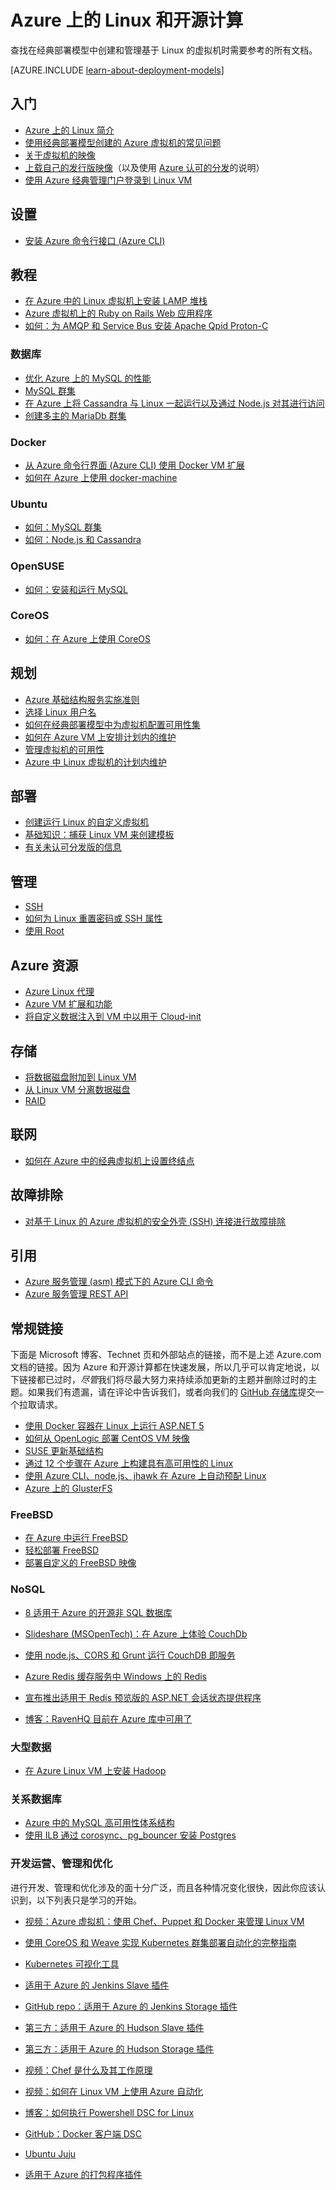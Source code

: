 <properties
	pageTitle="Azure 上的 Linux 和开源计算 | Azure"
	description="列出 Azure 上的 Linux 和开源计算文章，包括基本的 Linux 用法、一些关于在 Azure 上运行或上载 Linux 映像的基本概念，以及关于特定技术或优化的其他内容。"
	services="virtual-machines-linux"
	documentationCenter=""
	authors="squillace"
	manager="timlt"
	editor="tysonn"
	tags="azure-resource-manager,azure-service-management"/>

<tags
	ms.service="virtual-machines-linux"
	ms.date="05/10/2016"
	wacn.date="06/13/2016"/>



# Azure 上的 Linux 和开源计算

查找在经典部署模型中创建和管理基于 Linux 的虚拟机时需要参考的所有文档。

[AZURE.INCLUDE [learn-about-deployment-models](../includes/learn-about-deployment-models-classic-include.md)]

## 入门
- [Azure 上的 Linux 简介](/documentation/articles/virtual-machines-linux-intro-on-azure/)
- [使用经典部署模型创建的 Azure 虚拟机的常见问题](/documentation/articles/virtual-machines-linux-classic-faq/)
- [关于虚拟机的映像](/documentation/articles/virtual-machines-linux-classic-about-images/)
- [上载自己的发行版映像](/documentation/articles/virtual-machines-linux-classic-create-upload-vhd/)（以及使用 [Azure 认可的分发](/documentation/articles/virtual-machines-linux-endorsed-distros/)的说明）
- [使用 Azure 经典管理门户登录到 Linux VM](/documentation/articles/virtual-machines-linux-classic-log-on/)

## 设置

- [安装 Azure 命令行接口 (Azure CLI)](/documentation/articles/xplat-cli-install/)


## 教程

- [在 Azure 中的 Linux 虚拟机上安装 LAMP 堆栈](/documentation/articles/virtual-machines-linux-install-lamp-stack/)
- [Azure 虚拟机上的 Ruby on Rails Web 应用程序](/documentation/articles/virtual-machines-linux-classic-ruby-rails-web-app/)
- [如何：为 AMQP 和 Service Bus 安装 Apache Qpid Proton-C](/documentation/articles/service-bus-amqp-apache/)

### 数据库
- [优化 Azure 上的 MySQL 的性能](/documentation/articles/virtual-machines-linux-classic-optimize-mysql/)
- [MySQL 群集](/documentation/articles/virtual-machines-linux-classic-mysql-cluster/)
- [在 Azure 上将 Cassandra 与 Linux 一起运行以及通过 Node.js 对其进行访问](/documentation/articles/virtual-machines-linux-classic-cassandra-nodejs/)
- [创建多主的 MariaDb 群集](/documentation/articles/virtual-machines-linux-classic-mariadb-mysql-cluster/)

### Docker
- [从 Azure 命令行界面 (Azure CLI) 使用 Docker VM 扩展](/documentation/articles/virtual-machines-linux-classic-cli-use-docker/)
- [如何在 Azure 上使用 docker-machine](/documentation/articles/virtual-machines-linux-docker-machine/)

### Ubuntu
- [如何：MySQL 群集](/documentation/articles/virtual-machines-linux-classic-mysql-cluster/)
- [如何：Node.js 和 Cassandra](/documentation/articles/virtual-machines-linux-classic-cassandra-nodejs/)

### OpenSUSE
- [如何：安装和运行 MySQL](/documentation/articles/virtual-machines-linux-classic-mysql-on-opensuse/)

### CoreOS
- [如何：在 Azure 上使用 CoreOS](https://coreos.com/os/docs/latest/booting-on-azure.html)

## 规划
- [Azure 基础结构服务实施准则](/documentation/articles/virtual-machines-linux-infrastructure-service-guidelines/)
- [选择 Linux 用户名](/documentation/articles/virtual-machines-linux-usernames/)
- [如何在经典部署模型中为虚拟机配置可用性集](/documentation/articles/virtual-machines-linux-classic-configure-availability/)
- [如何在 Azure VM 上安排计划内的维护](/documentation/articles/virtual-machines-linux-planned-maintenance-schedule/)
- [管理虚拟机的可用性](/documentation/articles/virtual-machines-linux-manage-availability/)
- [Azure 中 Linux 虚拟机的计划内维护](/documentation/articles/virtual-machines-linux-planned-maintenance/)


## 部署
- [创建运行 Linux 的自定义虚拟机](/documentation/articles/virtual-machines-linux-classic-createportal/)
- [基础知识：捕获 Linux VM 来创建模板](/documentation/articles/virtual-machines-linux-classic-capture-image/)
- [有关未认可分发版的信息](/documentation/articles/virtual-machines-linux-create-upload-generic/)


## 管理

- [SSH](/documentation/articles/virtual-machines-linux-ssh-from-linux/)
- [如何为 Linux 重置密码或 SSH 属性](/documentation/articles/virtual-machines-linux-classic-reset-access/)
- [使用 Root](/documentation/articles/virtual-machines-linux-use-root-privileges/)


## Azure 资源

- [Azure Linux 代理](/documentation/articles/virtual-machines-linux-agent-user-guide/)
- [Azure VM 扩展和功能](/documentation/articles/virtual-machines-windows-extensions-features/)
- [将自定义数据注入到 VM 中以用于 Cloud-init](/documentation/articles/virtual-machines-windows-classic-inject-custom-data/)


## 存储

- [将数据磁盘附加到 Linux VM](/documentation/articles/virtual-machines-linux-classic-attach-disk/)
- [从 Linux VM 分离数据磁盘](/documentation/articles/virtual-machines-linux-classic-detach-disk/)
- [RAID](/documentation/articles/virtual-machines-linux-configure-raid/)


## 联网
- [如何在 Azure 中的经典虚拟机上设置终结点](/documentation/articles/virtual-machines-linux-classic-setup-endpoints/)


## 故障排除
- [对基于 Linux 的 Azure 虚拟机的安全外壳 (SSH) 连接进行故障排除](/documentation/articles/virtual-machines-linux-troubleshoot-ssh-connection/)


## 引用

- [Azure 服务管理 (asm) 模式下的 Azure CLI 命令](/documentation/articles/virtual-machines-command-line-tools/)
- [Azure 服务管理 REST API](https://msdn.microsoft.com/zh-cn/library/azure/ee460799.aspx)




## 常规链接
下面是 Microsoft 博客、Technet 页和外部站点的链接，而不是上述 Azure.com 文档的链接。因为 Azure 和开源计算都在快速发展，所以几乎可以肯定地说，以下链接都已过时，*尽管*我们将尽最大努力来持续添加更新的主题并删除过时的主题。如果我们有遗漏，请在评论中告诉我们，或者向我们的 [GitHub 存储库](https://github.com/wacn/techcontent)提交一个拉取请求。

- [使用 Docker 容器在 Linux 上运行 ASP.NET 5](http://blogs.msdn.com/b/webdev/archive/2015/01/14/running-asp-net-5-applications-in-linux-containers-with-docker.aspx)
- [如何从 OpenLogic 部署 CentOS VM 映像](https://azure.microsoft.com/blog/2013/01/11/deploying-openlogic-centos-images-on-windows-azure-virtual-machines/)
- [SUSE 更新基础结构](https://forums.suse.com/showthread.php?5622-New-Update-Infrastructure)
- [通过 12 个步骤在 Azure 上构建具有高可用性的 Linux](http://blogs.technet.com/b/keithmayer/archive/2014/10/03/quick-start-guide-building-highly-available-linux-servers-in-the-cloud-on-microsoft-azure.aspx)
- [使用 Azure CLI、node.js、jhawk 在 Azure 上自动预配 Linux](http://blogs.technet.com/b/keithmayer/archive/2014/11/24/step-by-step-automated-provisioning-for-linux-in-the-cloud-with-microsoft-azure-xplat-cli-json-and-node-js-part-1.aspx)
- [Azure 上的 GlusterFS](http://dastouri.azurewebsites.net/gluster-on-azure-part-1/)

### FreeBSD
- [在 Azure 中运行 FreeBSD](https://azure.microsoft.com/blog/2014/05/22/running-freebsd-in-azure/)
- [轻松部署 FreeBSD](http://msopentech.com/blog/2014/10/24/easy-deploy-freebsd-microsoft-azure-vm-depot/)
- [部署自定义的 FreeBSD 映像](http://msopentech.com/blog/2014/05/14/deploy-customize-freebsd-virtual-machine-image-microsoft-azure/)

### NoSQL

- [8 适用于 Azure 的开源非 SQL 数据库](http://openness.microsoft.com/blog/2014/11/03/open-source-nosql-databases-microsoft-azure/)
- [Slideshare (MSOpenTech)：在 Azure 上体验 CouchDb](http://www.slideshare.net/brianbenz/experiences-using-couchdb-inside-microsofts-azure-team)
- [使用 node.js、CORS 和 Grunt 运行 CouchDB 即服务](http://msopentech.com/blog/2013/12/19/tutorial-building-multi-tier-windows-azure-web-application-use-cloudants-couchdb-service-node-js-cors-grunt-2/)

- [Azure Redis 缓存服务中 Windows 上的 Redis](http://msopentech.com/blog/2014/05/12/redis-on-windows/)
- [宣布推出适用于 Redis 预览版的 ASP.NET 会话状态提供程序](http://blogs.msdn.com/b/webdev/archive/2014/05/12/announcing-asp-net-session-state-provider-for-redis-preview-release.aspx)

- [博客：RavenHQ 目前在 Azure 库中可用了](https://azure.microsoft.com/blog/2014/08/12/ravenhq-now-available-in-the-azure-store/)

### 大型数据
- [在 Azure Linux VM 上安装 Hadoop](http://blogs.msdn.com/b/benjguin/archive/2013/04/05/how-to-install-hadoop-on-windows-azure-linux-virtual-machines.aspx)

### 关系数据库
- [Azure 中的 MySQL 高可用性体系结构](http://download.microsoft.com/download/6/1/C/61C0E37C-F252-4B33-9557-42B90BA3E472/MySQL_HADR_solution_in_Azure.pdf)
- [使用 ILB 通过 corosync、pg\_bouncer 安装 Postgres](https://github.com/chgeuer/postgres-azure)

### 开发运营、管理和优化

进行开发、管理和优化涉及的面十分广泛，而且各种情况变化很快，因此你应该认识到，以下列表只是学习的开始。

- [视频：Azure 虚拟机：使用 Chef、Puppet 和 Docker 来管理 Linux VM](https://azure.microsoft.com/blog/2014/12/15/azure-virtual-machines-using-chef-puppet-and-docker-for-managing-linux-vms/)

- [使用 CoreOS 和 Weave 实现 Kubernetes 群集部署自动化的完整指南](https://github.com/GoogleCloudPlatform/kubernetes/blob/master/docs/getting-started-guides/coreos/azure/README.md#kubernetes-on-azure-with-coreos-and-weave)
- [Kubernetes 可视化工具](https://azure.microsoft.com/blog/2014/08/28/hackathon-with-kubernetes-on-azure/)

- [适用于 Azure 的 Jenkins Slave 插件](http://msopentech.com/blog/2014/09/23/announcing-jenkins-slave-plugin-azure/)
- [GitHub repo：适用于 Azure 的 Jenkins Storage 插件](https://github.com/jenkinsci/windows-azure-storage-plugin)

- [第三方：适用于 Azure 的 Hudson Slave 插件](http://wiki.hudson-ci.org/display/HUDSON/Azure+Slave+Plugin)
- [第三方：适用于 Azure 的 Hudson Storage 插件](https://github.com/hudson3-plugins/windows-azure-storage-plugin)

- [视频：Chef 是什么及其工作原理](https://msopentech.com/blog/2014/03/31/using-chef-to-manage-azure-resources/)

- [视频：如何在 Linux VM 上使用 Azure 自动化](http://channel9.msdn.com/Shows/Azure-Friday/Azure-Automation-104-managing-Linux-and-creating-Modules-with-Joe-Levy)

- [博客：如何执行 Powershell DSC for Linux](http://blogs.technet.com/b/privatecloud/archive/2014/05/19/powershell-dsc-for-linux-step-by-step.aspx)
- [GitHub：Docker 客户端 DSC](https://github.com/anweiss/DockerClientDSC)

- [Ubuntu Juju](https://juju.ubuntu.com/docs/config-azure.html)

- [适用于 Azure 的打包程序插件](https://github.com/msopentech/packer-azure)
<!---HONumber=Mooncake_0606_2016-->